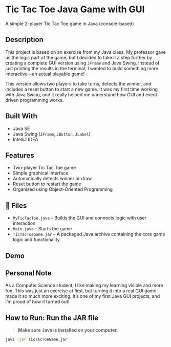 # Tic Tac Toe Java Game with GUI
 A simple 2-player Tic Tac Toe game in Java (console-based)
 
##  Description
This project is based on an exercise from my Java class. My professor gave us the logic part of the game, but I decided to take it a step further by creating a complete GUI version using `JFrame` and Java Swing. Instead of just printing the results in the terminal, I wanted to build something more interactive—an actual playable game!

This version allows two players to take turns, detects the winner, and includes a reset button to start a new game. It was my first time working with Java Swing, and it really helped me understand how GUI and event-driven programming works.

##  Built With
- Java SE
- Java Swing (`JFrame`, `JButton`, `JLabel`)
- IntelliJ IDEA

##  Features
- Two-player Tic Tac Toe game
- Simple graphical interface
- Automatically detects winner or draw
- Reset button to restart the game
- Organized using Object-Oriented Programming

## 📁 Files
- `MyTicTacToe.java` –  Builds the GUI and connects logic with user interaction
- `Main.java` – Starts the game
- `TicTacToeGame.jar` – A packaged Java archive containing the core game logic and functionality.

## Demo


## Personal Note
As a Computer Science student, I like making my learning visible and more fun. This was just an exercise at first, but turning it into a real GUI game made it so much more exciting. It’s one of my first Java GUI projects, and I’m proud of how it turned out!

## How to Run: Run the JAR file

> **Make sure Java is installed on your computer.**

```bash
java -jar TicTacToeGame.jar
